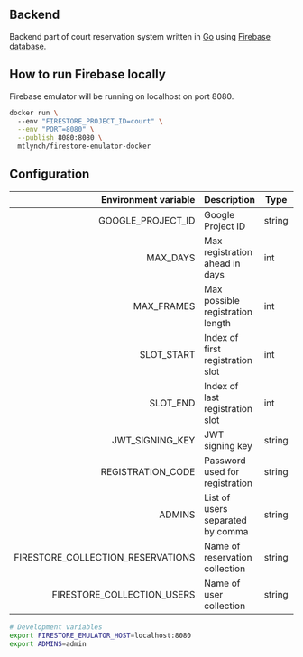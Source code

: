 ## Backend

Backend part of court reservation system written in [Go][1] using [Firebase
database][2].

## How to run Firebase locally

Firebase emulator will be running on localhost on port 8080.

```bash
docker run \     
  --env "FIRESTORE_PROJECT_ID=court" \
  --env "PORT=8080" \
  --publish 8080:8080 \
  mtlynch/firestore-emulator-docker
```

## Configuration

|              Environment variable | Description                      | Type   | Required | Default      |
|----------------------------------:|----------------------------------|--------|----------|--------------|
|                 GOOGLE_PROJECT_ID | Google Project ID                | string | false    | test         |
|                          MAX_DAYS | Max registration ahead in days   | int    | false    | 14           |
|                        MAX_FRAMES | Max possible registration length | int    | false    | 4            |
|                        SLOT_START | Index of first registration slot | int    | false    | 12           |
|                          SLOT_END | Index of last registration slot  | int    | false    | 43           |
|                   JWT_SIGNING_KEY | JWT signing key                  | string | false    | test         |
|                 REGISTRATION_CODE | Password used for registration   | string | false    | test         |
|                            ADMINS | List of users separated by comma | string | false    |              |
| FIRESTORE_COLLECTION_RESERVATIONS | Name of reservation collection   | string | false    | reservations |
|        FIRESTORE_COLLECTION_USERS | Name of user collection          | string | false    | users        |

```bash
# Development variables
export FIRESTORE_EMULATOR_HOST=localhost:8080
export ADMINS=admin
```

[1]: https://go.dev/

[2]: https://firebase.google.com/docs/firestore
